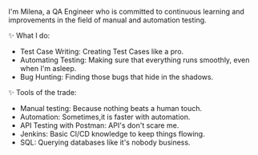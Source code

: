 I'm Milena, a QA Engineer who is committed to continuous learning and improvements in the field of manual and automation testing.

✨ What I do:
  * Test Case Writing: Creating Test Cases like a pro.
  * Automating Testing: Making sure that everything runs smoothly, even when I'm asleep.
  * Bug Hunting: Finding those bugs that hide in the shadows.

✨ Tools of the trade:
  * Manual testing: Because nothing beats a human touch.
  * Automation: Sometimes,it is faster with automation.
  * API Testing with Postman: API's don't scare me.
  * Jenkins: Basic CI/CD knowledge to keep things flowing.
  * SQL: Querying databases like it's nobody business.

